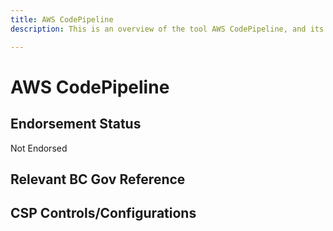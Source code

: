 ```yaml
---
title: AWS CodePipeline
description: This is an overview of the tool AWS CodePipeline, and its current status  within BC Gov.

---
```

<!---
Note: this is a generated file.  You should not edit it directly.  Please check https://github.com/bcgov/cloud-pathfinder for details.
-->
# AWS CodePipeline



## Endorsement Status
Not Endorsed

## Relevant BC Gov Reference


## CSP Controls/Configurations

